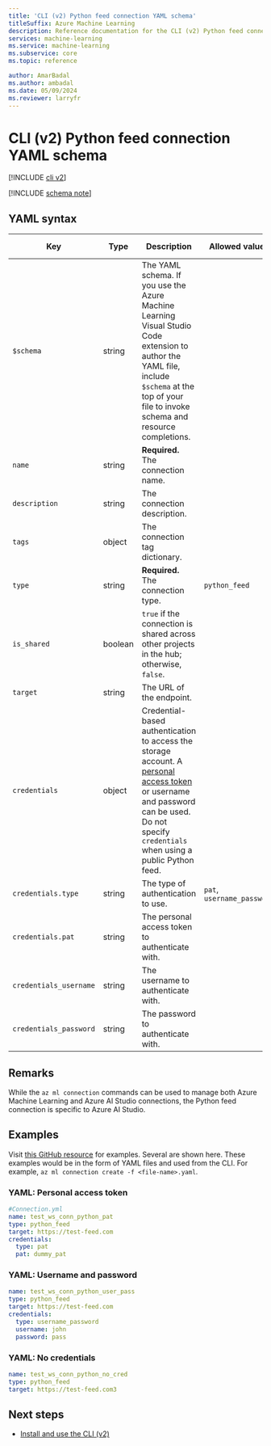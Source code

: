 ```yaml
---
title: 'CLI (v2) Python feed connection YAML schema'
titleSuffix: Azure Machine Learning
description: Reference documentation for the CLI (v2) Python feed connections YAML schema.
services: machine-learning
ms.service: machine-learning
ms.subservice: core
ms.topic: reference

author: AmarBadal
ms.author: ambadal
ms.date: 05/09/2024
ms.reviewer: larryfr
---
```


# CLI (v2) Python feed connection YAML schema

[!INCLUDE [cli v2](includes/machine-learning-cli-v2.md)]

[!INCLUDE [schema note](includes/machine-learning-preview-old-json-schema-note.md)]

## YAML syntax

| Key | Type | Description | Allowed values | Default value |
| --- | ---- | ----------- | -------------- | ------------- |
| `$schema` | string | The YAML schema. If you use the Azure Machine Learning Visual Studio Code extension to author the YAML file, include `$schema` at the top of your file to invoke schema and resource completions. | | |
| `name` | string | **Required.** The connection name. | | |
| `description` | string | The connection description. | | |
| `tags` | object | The connection tag dictionary. | | |
| `type` | string | **Required.** The connection type. | `python_feed` | `python_feed` |
| `is_shared` | boolean | `true` if the connection is shared across other projects in the hub; otherwise, `false`. | | `true` |
| `target` | string | The URL of the endpoint. | | |
| `credentials` | object | Credential-based authentication to access the storage account. A [personal access token](https://docs.github.com/authentication/keeping-your-account-and-data-secure/managing-your-personal-access-tokens) or username and password can be used. Do not specify `credentials` when using a public Python feed. | | |
| `credentials.type` | string | The type of authentication to use. | `pat`, `username_password` | |
| `credentials.pat` | string | The personal access token to authenticate with. | | |
| `credentials_username` | string | The username to authenticate with. | | |
| `credentials_password` | string | The password to authenticate with. | | |

## Remarks

While the `az ml connection` commands can be used to manage both Azure Machine Learning and Azure AI Studio connections, the Python feed connection is specific to Azure AI Studio.

## Examples

Visit [this GitHub resource]() for examples. Several are shown here. These examples would be in the form of YAML files and used from the CLI. For example, `az ml connection create -f <file-name>.yaml`. 

### YAML: Personal access token

```yml
#Connection.yml
name: test_ws_conn_python_pat
type: python_feed
target: https://test-feed.com
credentials:
  type: pat
  pat: dummy_pat

```

### YAML: Username and password

```yml
name: test_ws_conn_python_user_pass
type: python_feed
target: https://test-feed.com
credentials:
  type: username_password
  username: john
  password: pass

```

### YAML: No credentials

```yml
name: test_ws_conn_python_no_cred
type: python_feed
target: https://test-feed.com3
```

## Next steps

- [Install and use the CLI (v2)](how-to-configure-cli.md)
